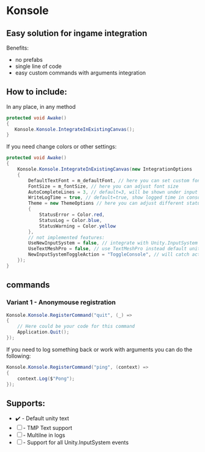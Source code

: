 # Konsole

## Easy solution for ingame integration

Benefits:
 - no prefabs
 - single line of code
 - easy custom commands with arguments integration

## How to include:

In any place, in any method
 ```cs
protected void Awake()
{
    Konsole.Konsole.IntegrateInExistingCanvas();
}
 ```

 If you need change colors or other settings:

```cs
protected void Awake()
{
    Konsole.Konsole.IntegrateInExistingCanvas(new IntegrationOptions
    {
        DefaultTextFont = m_defaultFont, // here you can set custom font
        FontSize = m_fontSize, // here you can adjust font size
        AutoCompleteLines = 3, // default=3, will be shown under input field as auto-complete
        WriteLogTime = true, // default=true, show logged time in console
        Theme = new ThemeOptions // here you can adjust different status colors
        {
            StatusError = Color.red,
            StatusLog = Color.blue,
            StatusWarning = Color.yellow
        },
        // not implemented features:
        UseNewInputSystem = false, // integrate with Unity.InputSystem
        UseTextMeshPro = false, // use TextMeshPro instead default unity text component
        NewInputSystemToggleAction = "ToggleConsole", // will catch action to toggle console
    });
}
```

## commands

### Variant 1 - Anonymouse registration

```cs
Konsole.Konsole.RegisterCommand("quit", (_) =>
{
    // Here could be your code for this command
    Application.Quit();
});
```

If you need to log something back or work with arguments you can do the following:
```cs
Konsole.Konsole.RegisterCommand("ping", (context) =>
{
    context.Log($"Pong");
});
```


## Supports:
- ✔️ - Default unity text
- ☐  -  TMP Text support
- ☐  - Multilne in logs
- ☐  - Support for all Unity.InputSystem events
